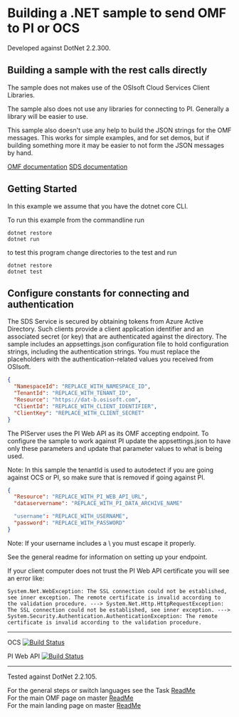 # Building a .NET sample to send OMF to PI or OCS

Developed against DotNet 2.2.300.

## Building a sample with the rest calls directly

The sample does not makes use of the OSIsoft Cloud Services Client Libraries.

The sample also does not use any libraries for connecting to PI. Generally a library will be easier to use.

This sample also doesn't use any help to build the JSON strings for the OMF messages. This works for simple examples, and for set demos, but if building something more it may be easier to not form the JSON messages by hand.

[OMF documentation](https://omf-docs.readthedocs.io/en/latest/)
[SDS documentation](https://ocs-docs.osisoft.com/Documentation/SequentialDataStore/Data_Store_and_SDS.html)

## Getting Started

In this example we assume that you have the dotnet core CLI.

To run this example from the commandline run

```
dotnet restore
dotnet run
```

to test this program change directories to the test and run

```
dotnet restore
dotnet test
```

## Configure constants for connecting and authentication

The SDS Service is secured by obtaining tokens from Azure Active Directory. Such clients provide a client application identifier and an associated secret (or key) that are authenticated against the directory. The sample includes an appsettings.json configuration file to hold configuration strings, including the authentication strings. You must replace the placeholders with the authentication-related values you received from OSIsoft.

```json
{
  "NamespaceId": "REPLACE_WITH_NAMESPACE_ID",
  "TenantId": "REPLACE_WITH_TENANT_ID",
  "Resource": "https://dat-b.osisoft.com",
  "ClientId": "REPLACE_WITH_CLIENT_IDENTIFIER",
  "ClientKey": "REPLACE_WITH_CLIENT_SECRET"
}
```

The PIServer uses the PI Web API as its OMF accepting endpoint. To configure the sample to work against PI update the appsettings.json to have only these parameters and update that parameter values to what is being used.

Note: In this sample the tenantId is used to autodetect if you are going against OCS or PI, so make sure that is removed if going against PI.

```json
{
  "Resource": "REPLACE_WITH_PI_WEB_API_URL",
  "dataservername": "REPLACE_WITH_PI_DATA_ARCHIVE_NAME"

  "username": "REPLACE_WITH_USERNAME",
  "password": "REPLACE_WITH_PASSWORD"
}
```

Note: If your username includes a \ you must escape it properly.

See the general readme for information on setting up your endpoint.

If your client computer does not trust the PI Web API certificate you will see an error like:

```
System.Net.WebException: The SSL connection could not be established, see inner exception. The remote certificate is invalid according to the validation procedure. ---> System.Net.Http.HttpRequestException: The SSL connection could not be established, see inner exception. ---> System.Security.Authentication.AuthenticationException: The remote certificate is invalid according to the validation procedure.
```

---

OCS
[![Build Status](https://osisoft.visualstudio.com/Engineering%20Incubation/_apis/build/status/OMF_test/OMF_APIDotNet?branchName=master&jobName=OMF_APIDotNet)](https://osisoft.visualstudio.com/Engineering%20Incubation/_build/latest?definitionId=4929&branchName=master)

PI Web API
[![Build Status](https://osisoft.visualstudio.com/Engineering%20Incubation/_apis/build/status/OMF_test/OMF_APIDotNet?branchName=master&jobName=OMF_APIDotNet_PWS)](https://osisoft.visualstudio.com/Engineering%20Incubation/_build/latest?definitionId=4929&branchName=master)

---

Tested against DotNet 2.2.105.

For the general steps or switch languages see the Task [ReadMe](../../)  
For the main OMF page on master [ReadMe](https://github.com/osisoft/OSI-Samples-OMF)  
For the main landing page on master [ReadMe](https://github.com/osisoft/OSI-Samples)

